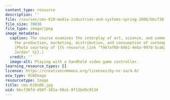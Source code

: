 ```yaml
---
content_type: resource
description: ''
file: /courses/cms-610-media-industries-and-systems-spring-2006/bbcf36fdd94f381a98a19f13bd9c9134_cms-610s06.jpg
file_size: 70036
file_type: image/jpeg
image_metadata:
  caption: The course examines the interplay of art, science, and commerce shaping
    the production, marketing, distribution, and consumption of contemporary media.
    (Photo courtesy of {{% resource_link "f9b7af60-84b1-4eba-997d-5ca626a40279" "Jon
    Jordan" %}}.)
  credit: ''
  image-alt: Playing with a handheld video game controller.
learning_resource_types: []
license: https://creativecommons.org/licenses/by-nc-sa/4.0/
ocw_type: OCWImage
resourcetype: Image
title: cms-610s06.jpg
uid: bbcf36fd-d94f-381a-98a1-9f13bd9c9134
---
```


